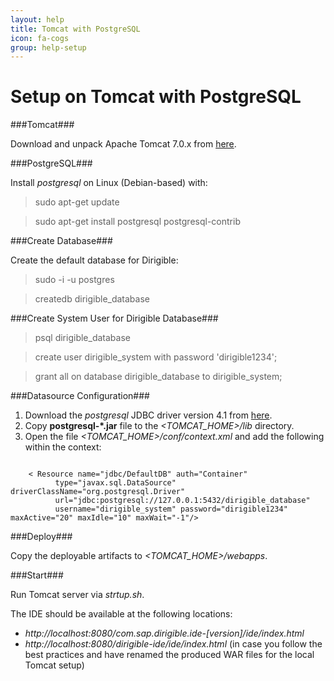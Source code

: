 ```yaml
---
layout: help
title: Tomcat with PostgreSQL
icon: fa-cogs
group: help-setup
---
```


Setup on Tomcat with PostgreSQL
===


###Tomcat###

Download and unpack Apache Tomcat 7.0.x from [here](http://tomcat.apache.org/download-70.cgi).

###PostgreSQL###

Install *postgresql* on Linux (Debian-based) with:

> sudo apt-get update

> sudo apt-get install postgresql postgresql-contrib

###Create Database###

Create the default database for Dirigible:

> sudo -i -u postgres

> createdb dirigible_database

###Create System User for Dirigible Database###

> psql dirigible_database

> create user dirigible_system with password 'dirigible1234';

> grant all on database dirigible_database to dirigible_system;

###Datasource Configuration###

1. Download the *postgresql* JDBC driver version 4.1 from [here](http://jdbc.postgresql.org/download.html).
2. Copy **postgresql-*.jar** file to the *<TOMCAT_HOME>/lib* directory.
3. Open the file *<TOMCAT_HOME>/conf/context.xml* and add the following within the context:

<pre><code>
    < Resource name="jdbc/DefaultDB" auth="Container"
          type="javax.sql.DataSource" driverClassName="org.postgresql.Driver"
          url="jdbc:postgresql://127.0.0.1:5432/dirigible_database"
          username="dirigible_system" password="dirigible1234" maxActive="20" maxIdle="10" maxWait="-1"/>
</code></pre>

###Deploy###

Copy the deployable artifacts to *<TOMCAT_HOME>/webapps*.

###Start###

Run Tomcat server via *strtup.sh*. 

The IDE should be available at the following locations: 

* *http://localhost:8080/com.sap.dirigible.ide-[version]/ide/index.html*
* *http://localhost:8080/dirigible-ide/ide/index.html* (in case you follow the best practices and have renamed the produced WAR files for the local Tomcat setup)

